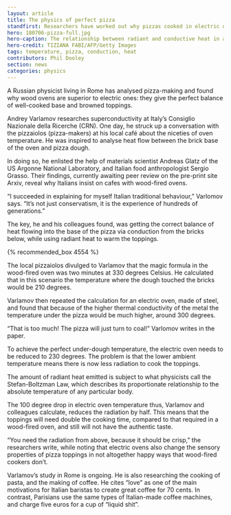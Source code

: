 ```yaml
---
layout: article
title: The physics of perfect pizza
standfirst: Researchers have worked out why pizzas cooked in electric ovens never taste quite right. Phil Dooley reports.
hero: 180706-pizza-full.jpg
hero-caption: The relationship between radiant and conductive heat in a wood-fired oven is what ensures a perfect pizza.
hero-credit: TIZIANA FABI/AFP/Getty Images
tags: temperature, pizza, conduction, heat
contributors: Phil Dooley
section: news
categories: physics
---
```


A Russian physicist living in Rome has analysed pizza-making and found why wood ovens are superior to electric ones: they give the perfect balance of well-cooked base and browned toppings.

Andrey Varlamov researches superconductivity at Italy’s Consiglio Nazionale della Ricerche (CRN). One day, he struck up a conversation with the pizzaiolos (pizza-makers) at his local café about the niceties of oven temperature. He was inspired to analyse heat flow between the brick base of the oven and pizza dough.

In doing so, he enlisted the help of materials scientist Andreas Glatz of the US Argonne National Laboratory, and Italian food anthropologist Sergio Grasso. Their findings, currently awaiting peer review on the pre-print site Arxiv, reveal why Italians insist on cafes with wood-fired ovens.

“I succeeded in explaining for myself Italian traditional behaviour,” Varlomov says. “It’s not just conservatism, it is the experience of hundreds of generations.”

The key, he and his colleagues found, was getting the correct balance of heat flowing into the base of the pizza via conduction from the bricks below, while using radiant heat to warm the toppings.

{% recommended_box 4554 %}

The local pizzaiolos divulged to Varlamov that the magic formula in the wood-fired oven was two minutes at 330 degrees Celsius. He calculated that in this scenario the temperature where the dough touched the bricks would be 210 degrees.

Varlamov then repeated the calculation for an electric oven, made of steel, and found that because of the higher thermal conductivity of the metal the temperature under the pizza would be much higher, around 300 degrees.

“That is too much! The pizza will just turn to coal!” Varlomov writes in the paper.

To achieve the perfect under-dough temperature, the electric oven needs to be reduced to 230 degrees. The problem is that the lower ambient temperature means there is now less radiation to cook the toppings.

The amount of radiant heat emitted is subject to what physicists call the Stefan-Boltzman Law, which describes its proportionate relationship to the absolute temperature of any particular body.

The 100 degree drop in electric oven temperature thus, Varlamov and colleagues calculate, reduces the radiation by half. This means that the toppings will need double the cooking time, compared to that required in a wood-fired oven, and still will not have the authentic taste.

“You need the radiation from above, because it should be crisp,” the researchers write, while noting that electric ovens also change the sensory properties of pizza toppings in not altogether happy ways that wood-fired cookers don’t.

Varlamov’s study in Rome is ongoing. He is also researching the cooking of pasta, and the making of coffee. He cites “love” as one of the main motivations for Italian baristas to create great coffee for 70 cents. In contrast, Parisians use the same types of Italian-made coffee machines, and charge five euros for a cup of “liquid shit”.
